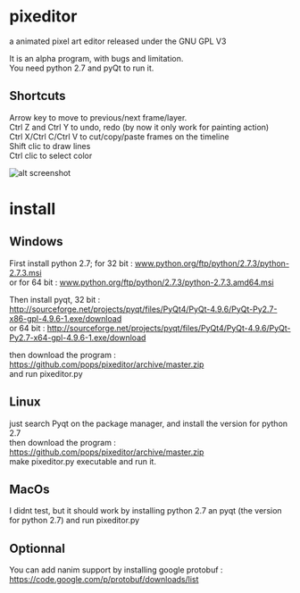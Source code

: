 pixeditor
=========

a animated pixel art editor released under the GNU GPL V3

It is an alpha program, with bugs and limitation.  
You need python 2.7 and pyQt to run it.

Shortcuts
------
Arrow key to move to previous/next frame/layer.  
Ctrl Z and Ctrl Y to undo, redo (by now it only work for painting action)  
Ctrl X/Ctrl C/Ctrl V to cut/copy/paste frames on the timeline  
Shift clic to draw lines  
Ctrl clic to select color  

![alt screenshot](https://raw.github.com/pops/pixeditor/master/screenshot.png "screenshot")


install
======

Windows
------
First install python 2.7; for 32 bit : www.python.org/ftp/python/2.7.3/python-2.7.3.msi  
or for 64 bit : www.python.org/ftp/python/2.7.3/python-2.7.3.amd64.msi

Then install pyqt, 32 bit : http://sourceforge.net/projects/pyqt/files/PyQt4/PyQt-4.9.6/PyQt-Py2.7-x86-gpl-4.9.6-1.exe/download  
or 64 bit : http://sourceforge.net/projects/pyqt/files/PyQt4/PyQt-4.9.6/PyQt-Py2.7-x64-gpl-4.9.6-1.exe/download

then download the program : https://github.com/pops/pixeditor/archive/master.zip  
and run pixeditor.py


Linux
----
just search Pyqt on the package manager, and install the version for python 2.7  
then download the program : https://github.com/pops/pixeditor/archive/master.zip  
make pixeditor.py executable and run it.


MacOs
----
I didnt test, but it should work by installing python 2.7 an pyqt (the version for python 2.7) and run pixeditor.py


Optionnal
--------
You can add nanim support by installing google protobuf :  
https://code.google.com/p/protobuf/downloads/list


